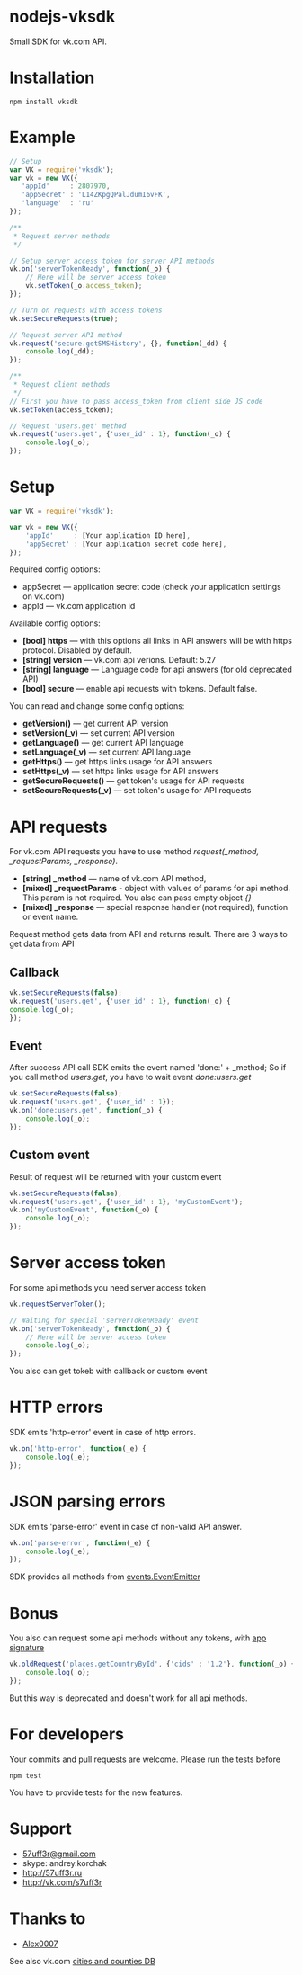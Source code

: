 nodejs-vksdk
============
Small SDK for vk.com API.

# Installation
    npm install vksdk

# Example
```js
// Setup
var VK = require('vksdk');
var vk = new VK({
   'appId'     : 2807970,
   'appSecret' : 'L14ZKpgQPalJdumI6vFK',
   'language'  : 'ru'
});

/**
 * Request server methods
 */

// Setup server access token for server API methods
vk.on('serverTokenReady', function(_o) {
    // Here will be server access token
    vk.setToken(_o.access_token);
});

// Turn on requests with access tokens
vk.setSecureRequests(true);

// Request server API method
vk.request('secure.getSMSHistory', {}, function(_dd) {
    console.log(_dd);
});

/**
 * Request client methods
 */
// First you have to pass access_token from client side JS code
vk.setToken(access_token);

// Request 'users.get' method
vk.request('users.get', {'user_id' : 1}, function(_o) {
    console.log(_o);
});
```

# Setup
```js
var VK = require('vksdk');

var vk = new VK({
    'appId'     : [Your application ID here],
    'appSecret' : [Your application secret code here],
});
```

Required config options:
* appSecret — application secret code (check your application settings on vk.com)
* appId — vk.com application id

Available config options:

* **[bool] https** — with this options all links in API answers will be with https protocol. Disabled by default.
* **[string] version** — vk.com api verions. Default: 5.27
* **[string] language** — Language code for api answers (for old deprecated API)
* **[bool] secure** — enable api requests with tokens. Default false.


You can  read and change some config options:
* **getVersion()** — get current API version
* **setVersion(_v)** — set current API version
* **getLanguage()** — get current API language
* **setLanguage(_v)** — set current API language
* **getHttps()** — get https links usage for API answers
* **setHttps(_v)** — set https links usage for API answers
* **getSecureRequests()** — get token's usage for API requests
* **setSecureRequests(_v)** — set token's usage for API requests


# API requests
For vk.com API requests you have to use method *request(_method, _requestParams, _response)*.

* **[string] _method** — name of vk.com API method,
* **[mixed] _requestParams** - object with values of params for api method. This param is not required. You also can pass empty object *{}*
* **[mixed] _response** — special response handler (not required), function or event name.

Request method gets data from API and returns result. There are 3 ways to get data from API

## Callback
```js
vk.setSecureRequests(false);
vk.request('users.get', {'user_id' : 1}, function(_o) {
console.log(_o);
});
```

## Event
After success API call SDK emits the event named 'done:' + _method;
So if you call method *users.get*, you have to wait event *done:users.get*

```js
vk.setSecureRequests(false);
vk.request('users.get', {'user_id' : 1});
vk.on('done:users.get', function(_o) {
    console.log(_o);
});
```

## Custom event
Result of request will be returned with your custom event

```js
vk.setSecureRequests(false);
vk.request('users.get', {'user_id' : 1}, 'myCustomEvent');
vk.on('myCustomEvent', function(_o) {
    console.log(_o);
});
```

# Server access token
For some api methods you need server access token

```js
vk.requestServerToken();

// Waiting for special 'serverTokenReady' event
vk.on('serverTokenReady', function(_o) {
    // Here will be server access token
    console.log(_o);
});
```

You also can get tokeb with callback or custom event

# HTTP errors
SDK emits 'http-error' event in case of http errors.

```js
vk.on('http-error', function(_e) {
    console.log(_e);
});
```

# JSON parsing errors
SDK emits 'parse-error' event in case of non-valid API answer.

```js
vk.on('parse-error', function(_e) {
    console.log(_e);
});
```

SDK provides all methods from [events.EventEmitter](http://nodejs.org/api/events.html)

# Bonus
You also can request some api methods without any tokens, with [app signature](https://vk.com/pages?oid=-17680044&p=Application_Interaction_with_API)

```js
vk.oldRequest('places.getCountryById', {'cids' : '1,2'}, function(_o) {
    console.log(_o);
});
```

But this way is deprecated and doesn't work for all api methods.


# For developers
Your commits and pull requests are welcome. Please run the tests before

    npm test

You have to provide tests for the new features.

# Support
* 57uff3r@gmail.com
* skype: andrey.korchak
* http://57uff3r.ru
* http://vk.com/s7uff3r

# Thanks to
* [Alex0007](https://github.com/Alex0007)

See  also vk.com [cities and counties DB](http://citieslist.ru/)
